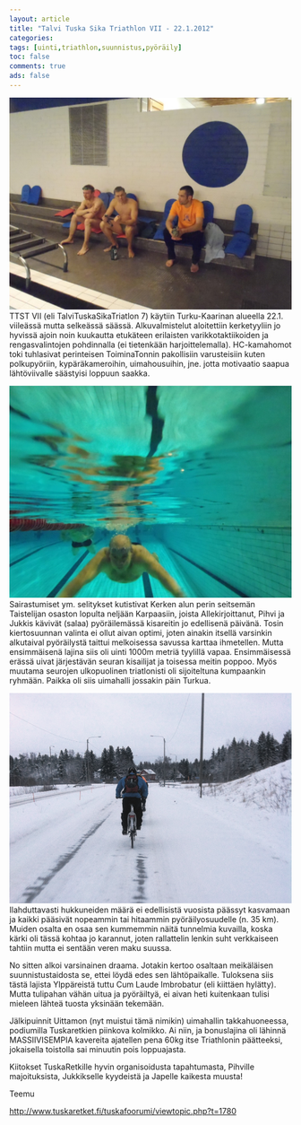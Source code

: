 ```yaml
---
layout: article
title: "Talvi Tuska Sika Triathlon VII - 22.1.2012"
categories:
tags: [uinti,triathlon,suunnistus,pyöräily]
toc: false
comments: true
ads: false
---
```


![](/images/talvi-tuska-sika-triathlon-vii-22.1.2012/P1220692.JPG)TTST
VII (eli TalviTuskaSikaTriatlon 7) käytiin Turku-Kaarinan alueella 22.1.
viileässä mutta selkeässä säässä. Alkuvalmistelut aloitettiin
kerketyyliin jo hyvissä ajoin noin kuukautta etukäteen erilaisten
varikkotaktiikoiden ja rengasvalintojen pohdinnalla (ei tietenkään
harjoittelemalla). HC-kamahomot toki tuhlasivat perinteisen
ToiminaTonnin pakollisiin varusteisiin kuten polkupyöriin,
kypäräkameroihin, uimahousuihin, jne. jotta motivaatio saapua
lähtöviivalle säästyisi loppuun saakka.

![](/images/talvi-tuska-sika-triathlon-vii-22.1.2012/P1220688.JPG)Sairastumiset
ym. selitykset kutistivat Kerken alun perin seitsemän Taistelijan
osaston lopulta neljään Karpaasiin, joista Allekirjoittanut, Pihvi ja
Jukkis kävivät (salaa) pyöräilemässä kisareitin jo edellisenä päivänä.
Tosin kiertosuunnan valinta ei ollut aivan optimi, joten ainakin itsellä
varsinkin alkutaival pyöräilystä taittui melkoisessa savussa karttaa
ihmetellen. Mutta ensimmäisenä lajina siis oli uinti 1000m metriä
tyylillä vapaa. Ensimmäisessä erässä uivat järjestävän seuran kisailijat
ja toisessa meitin poppoo. Myös muutama seurojen ulkopuolinen
triatlonisti oli sijoiteltuna kumpaankin ryhmään. Paikka oli siis
uimahalli jossakin päin Turkua.

![](/images/talvi-tuska-sika-triathlon-vii-22.1.2012/ttst-fillarointia.png)Ilahduttavasti
hukkuneiden määrä ei edellisistä vuosista päässyt kasvamaan ja kaikki
pääsivät nopeammin tai hitaammin pyöräilyosuudelle (n. 35 km). Muiden
osalta en osaa sen kummemmin näitä tunnelmia kuvailla, koska kärki oli
tässä kohtaa jo karannut, joten rallattelin lenkin suht verkkaiseen
tahtiin mutta ei sentään veren maku suussa.

No sitten alkoi varsinainen draama. Jotakin kertoo osaltaan meikäläisen
suunnistustaidosta se, ettei löydä edes sen lähtöpaikalle. Tuloksena
siis tästä lajista Ylppäreistä tuttu Cum Laude Imbrobatur (eli kiittäen
hylätty). Mutta tulipahan vähän uitua ja pyöräiltyä, ei aivan heti
kuitenkaan tulisi mieleen lähteä tuosta yksinään tekemään.

Jälkipuinnit Uittamon (nyt muistui tämä nimikin) uimahallin takkahuoneessa,
podiumilla Tuskaretkien piinkova kolmikko. Ai niin, ja bonuslajina oli
lähinnä MASSIIVISEMPIA kavereita ajatellen pena 60kg itse Triathlonin
päätteeksi, jokaisella toistolla sai minuutin pois loppuajasta.

Kiitokset TuskaRetkille hyvin organisoidusta tapahtumasta, Pihville majoituksista,
Jukkikselle kyydeistä ja Japelle kaikesta muusta!

Teemu

<http://www.tuskaretket.fi/tuskafoorumi/viewtopic.php?t=1780>
